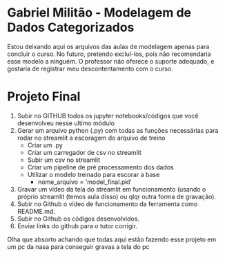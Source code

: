 
# Gabriel Militão - Modelagem de Dados Categorizados 

Estou deixando aqui os arquivos das aulas de modelagem apenas para concluir o curso. No futuro, pretendo excluí-los, pois não recomendaria esse modelo a ninguém. O professor não oferece o suporte adequado, e gostaria de registrar meu descontentamento com o curso.


# Projeto Final

1. Subir no GITHUB todos os jupyter notebooks/códigos que você desenvolveu nesse ultimo módulo
1. Gerar um arquivo python (.py) com todas as funções necessárias para rodar no streamlit a escoragem do arquivo de treino
    - Criar um .py
    - Criar um carregador de csv no streamlit 
    - Subir um csv no streamlit 
    - Criar um pipeline de pré processamento dos dados
    - Utilizar o modelo treinado para escorar a base 
        - nome_arquivo = 'model_final.pkl'
1. Gravar um vídeo da tela do streamlit em funcionamento (usando o próprio streamlit (temos aula disso) ou qlqr outra forma de gravação).
1. Subir no Github o vídeo de funcionamento da ferramenta como README.md.
1. Subir no Github os códigos desenvolvidos. 
1. Enviar links do github para o tutor corrigir.


Olha que absorto achando que todas aqui estão fazendo esse projeto em um pc da nasa para conseguir gravas a tela do pc 
